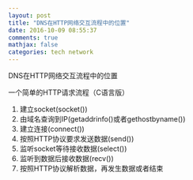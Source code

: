 ```yaml
---
layout: post
title: "DNS在HTTP网络交互流程中的位置"
date: 2016-10-09 08:55:37
comments: true
mathjax: false
categories: tech network
---
```


DNS在HTTP网络交互流程中的位置

<!--more-->

一个简单的HTTP请求流程（C语言版）

1.  建立socket(socket())
1.  由域名查询到IP(getaddrinfo()或者gethostbyname())
1.  建立连接(connect())
1.  按照HTTP协议要求发送数据(send())
1.  监听socket等待接收数据(select())
1.  监听到数据后接收数据(recv())
1.  按照HTTP协议解析数据，再发生数据或者结束

